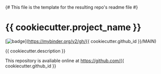 {# This file is the template for the resulting repo's readme file #}
# {{ cookiecutter.project_name }}

[![badge](https://mybinder.org/badge.svg)](https://mybinder.org/v2/gh/{{ cookiecutter.github_id }}/MAIN)

{{ cookiecutter.description }}

This repository is avaliable online at https://github.com/{{ cookiecutter.github_id }}
